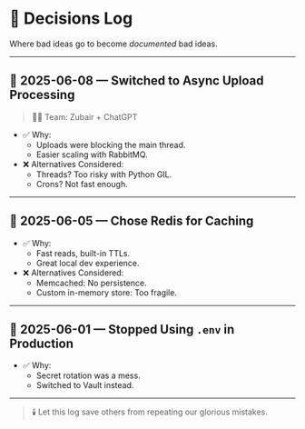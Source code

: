 <!--
START OF: docs/project-management/decisions-log.md
Purpose: Document major decisions and the reasoning behind them.
Update Frequency: Every time something is debated or a direction is chosen.
-->

# 🧠 Decisions Log

Where bad ideas go to become *documented* bad ideas.

---

## 📅 2025-06-08 — Switched to Async Upload Processing

> 🧑‍💻 Team: Zubair + ChatGPT

- ✅ Why:
  - Uploads were blocking the main thread.
  - Easier scaling with RabbitMQ.
- ❌ Alternatives Considered:
  - Threads? Too risky with Python GIL.
  - Crons? Not fast enough.

---

## 📅 2025-06-05 — Chose Redis for Caching

- ✅ Why:
  - Fast reads, built-in TTLs.
  - Great local dev experience.
- ❌ Alternatives Considered:
  - Memcached: No persistence.
  - Custom in-memory store: Too fragile.

---

## 📅 2025-06-01 — Stopped Using `.env` in Production

- ✅ Why:
  - Secret rotation was a mess.
  - Switched to Vault instead.

---

> 🕯️ Let this log save others from repeating our glorious mistakes.

<!-- END OF: docs/project-management/decisions-log.md -->
